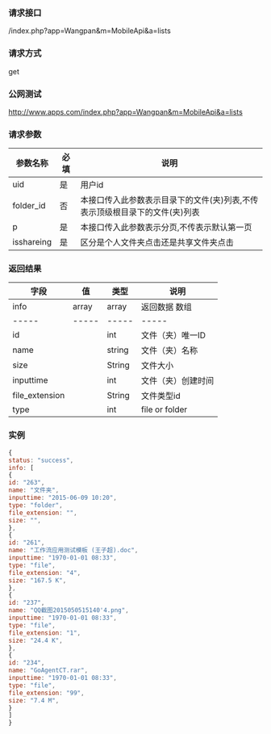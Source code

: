### **请求接口**
/index.php?app=Wangpan&m=MobileApi&a=lists

### **请求方式**
get

### **公网测试**
http://www.apps.com/index.php?app=Wangpan&m=MobileApi&a=lists

### **请求参数**

| 参数名称  |必填|     说明      |
|------|-----|------|
| uid     | 是 |   用户id   |
| folder_id | 否 |   本接口传入此参数表示目录下的文件(夹)列表,不传表示顶级根目录下的文件(夹)列表 |
| p | 是 |   本接口传入此参数表示分页,不传表示默认第一页 |
| isshareing | 是 | 区分是个人文件夹点击还是共享文件夹点击 |

### **返回结果**
|字段       |值             |类型    |说明           |
| --------- |--------      |--------|--------       |
|info       |array         |array  |返回数据 数组    |
|-----      |-----         |-----  |-----           |
|id         |              |int    |文件（夹）唯一ID  |
|name       |              |string |文件（夹）名称   |
|size       |              |String |文件大小  |
|inputtime  |              |int    |文件（夹）创建时间 |
|file_extension |          |String |文件类型id |
|type       |              |int    |file or folder |


### 实例

``` javascript
{
status: "success",
info: [
{
id: "263",
name: "文件夹",
inputtime: "2015-06-09 10:20",
type: "folder",
file_extension: "",
size: "",
},
{
id: "261",
name: "工作流应用测试模板 (王子超).doc",
inputtime: "1970-01-01 08:33",
type: "file",
file_extension: "4",
size: "167.5 K",
},
{
id: "237",
name: "QQ截图2015050515140'4.png",
inputtime: "1970-01-01 08:33",
type: "file",
file_extension: "1",
size: "24.4 K",
},
{
id: "234",
name: "GoAgentCT.rar",
inputtime: "1970-01-01 08:33",
type: "file",
file_extension: "99",
size: "7.4 M",
}
]
}
